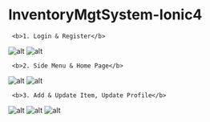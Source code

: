 # InventoryMgtSystem-Ionic4

     <b>1. Login & Register</b>

![alt](https://user-images.githubusercontent.com/57636419/69488052-6b3d7480-0e9f-11ea-9938-fae814921454.JPG)
![alt](https://user-images.githubusercontent.com/57636419/69488054-6e386500-0e9f-11ea-893b-968d846577b3.JPG)

     
     <b>2. Side Menu & Home Page</b>
  
![alt](https://user-images.githubusercontent.com/57636419/69488055-709abf00-0e9f-11ea-8d63-d757fa29f9ba.JPG)
![alt](https://user-images.githubusercontent.com/57636419/69488056-72fd1900-0e9f-11ea-93c6-89c715766f96.JPG)

     
     <b>3. Add & Update Item, Update Profile</b>

![alt](https://user-images.githubusercontent.com/57636419/69488057-785a6380-0e9f-11ea-941a-443faa83297e.JPG)
![alt](https://user-images.githubusercontent.com/57636419/69488061-7f817180-0e9f-11ea-8eb5-f1a084f47240.JPG)
![alt](https://user-images.githubusercontent.com/57636419/69488065-890ad980-0e9f-11ea-80c2-312bf3027838.JPG)
